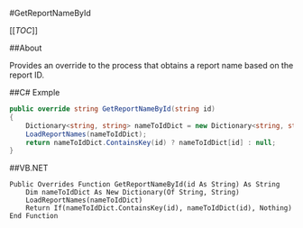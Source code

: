#GetReportNameById

[[_TOC_]]

##About

Provides an override to the process that obtains a report name based on the report ID.

##C# Exmple

```csharp
public override string GetReportNameById(string id)
{
    Dictionary<string, string> nameToIdDict = new Dictionary<string, string>();
    LoadReportNames(nameToIdDict);
    return nameToIdDict.ContainsKey(id) ? nameToIdDict[id] : null;
}
```

##VB.NET

```visualbasic
Public Overrides Function GetReportNameById(id As String) As String
    Dim nameToIdDict As New Dictionary(Of String, String)
    LoadReportNames(nameToIdDict)
    Return If(nameToIdDict.ContainsKey(id), nameToIdDict(id), Nothing)
End Function
```